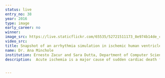 ```yaml
---
status: live
entry_no: 38
year: 2016
type: image 
early_career: no 
winner: 
image_src: https://live.staticflickr.com/65535/52721511173_8e974b14de_c_d.jpg
video_src: 
title: Snapshot of an arrhythmia simulation in ischemic human ventricles under the effect of a potassium-based antiarrhythmic drug. Blue areas show the wavefront propagation and red areas show the activated myocardial tissue.  	
name: Dr. Ana Minchole
institution: Ernesto Zacur and Sara Dutta, Department of Computer Science, University of Oxford
description:  Acute ischemia is a major cause of sudden cardiac death further promoted by antiarrhythmic drugs based on potassium blockers. In order to understand the mechanisms of arrhythmia under these conditions, a human ventricular detailed model is constructed by integrating experimental and electrophysiological data. Simulations were run in Chaste on Archer using a human finite element mesh of 14 million elements. The use of Archer and its parallelisation facilities allows us to simulate the very complex and computationally demanding abnormal electrical propagation or arrhythmia. <br>These simulations allow the investigation of different antiarrhythmic drugs and drug doses to identify arrhythmic risk. 

  
---
```

